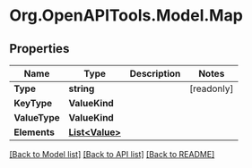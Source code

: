# Org.OpenAPITools.Model.Map

## Properties

| Name          | Type                              | Description | Notes      |
| ------------- | --------------------------------- | ----------- | ---------- |
| **Type**      | **string**                        |             | [readonly] |
| **KeyType**   | **ValueKind**                     |             |
| **ValueType** | **ValueKind**                     |             |
| **Elements**  | [**List&lt;Value&gt;**](Value.md) |             |

[[Back to Model list]](../README.md#documentation-for-models)
[[Back to API list]](../README.md#documentation-for-api-endpoints)
[[Back to README]](../README.md)
